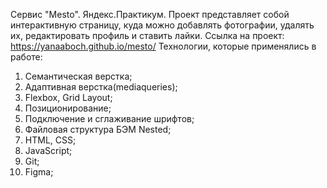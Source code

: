 Сервис "Mesto". Яндекс.Практикум.
Проект представляет собой интерактивную страницу, куда можно добавлять фотографии, удалять их, редактировать профиль и ставить лайки.
Ссылка на проект: https://yanaaboch.github.io/mesto/
Технологии, которые применялись в работе:
1. Семантическая верстка;
2. Адаптивная верстка(mediaqueries);
3. Flexbox, Grid Layout;
4. Позиционирование;
5. Подключение и сглаживание шрифтов;
6. Файловая структура БЭМ Nested;
7. HTML, CSS;
8. JavaScript;
9. Git;
10. Figma;